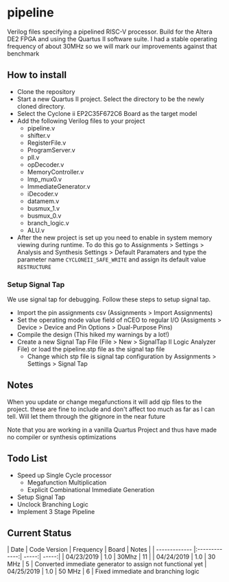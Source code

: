# pipeline
Verilog files specifying a pipelined RISC-V processor. Build for the Altera DE2 FPGA and using the Quartus II software suite. I had a stable operating frequency of about 30MHz so we will mark our improvements against that benchmark 

## How to install 
- Clone the repository 
- Start a new Quartus II project. Select the directory to be the newly cloned directory.
- Select the Cyclone ii EP2C35F672C6 Board as the target model
- Add the following Verilog files to your project 
	- pipeline.v
	- shifter.v
	- RegisterFile.v
	- ProgramServer.v 
	- pll.v 
	- opDecoder.v 
	- MemoryController.v 
	- lmp_mux0.v 
	- ImmediateGenerator.v 
	- iDecoder.v 
	- datamem.v 
	- busmux_1.v 
	- busmux_0.v 
	- branch_logic.v 
	- ALU.v
 - After the new project is set up you need to enable in system memory viewing during runtime. To do this go to Assignments > Settings > Analysis and Synthesis Settings > Default Paramaters and type the parameter name `CYCLONEII_SAFE_WRITE` and assign its default value `RESTRUCTURE`
### Setup Signal Tap 
We use signal tap for debugging. Follow these steps to setup signal tap.
- Import the pin assignments csv (Assignments > Import Assignments) 
- Set the operating mode value field of nCEO to regular I/O (Assigments > Device > Device and Pin Options > Dual-Purpose Pins)
- Compile the design (This hiked my warnings by a lot!) 
- Create a new Signal Tap File (File > New > SignalTap II Logic Analyzer File) or load the pipeline.stp file as the signal tap file 
	- Change which stp file is signal tap configuration by Assignments > Settings > Signal Tap 

## Notes 
When you update or change megafunctions it will add qip files to the project. these are fine to include and don't affect too much as far as I can tell. Will let them through the gitignore in the near future 

Note that you are working in a vanilla Quartus Project and thus have made no compiler or synthesis optimizations 
## Todo List 
- Speed up Single Cycle processor 
	- Megafunction Multiplication
  	- Explicit Combinational Immediate Generation
- Setup Signal Tap
- Unclock Branching Logic  
- Implement 3 Stage Pipeline

## Current Status 
| Date        | Code Version  |  Frequency           | Board  | Notes	| 
| ------------- |:-------------:| -----:| -----:|
| 04/23/2019    | 1.0 | 30Mhz | 11 |
| 04/24/2019	| 1.0 | 30 MHz | 5 | Converted immediate generator to assign not functional yet
| 04/25/2019	| 1.0 | 50 MHz | 6 | Fixed immediate and branching logic


